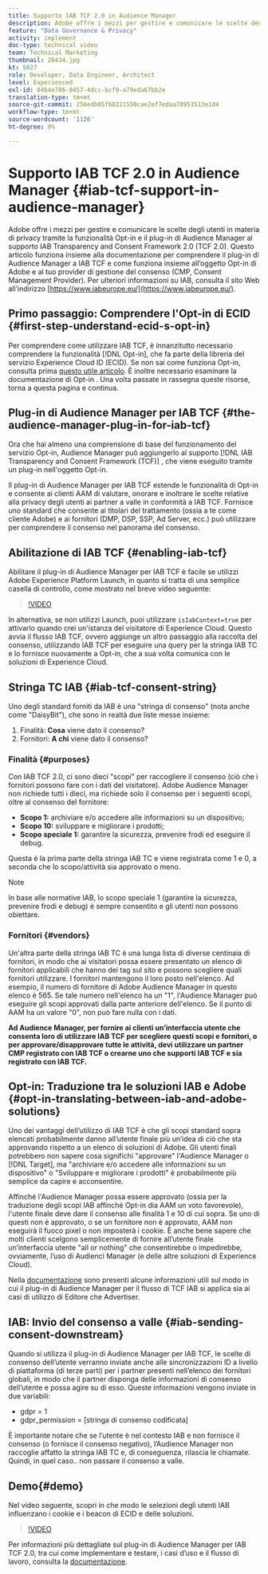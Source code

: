 ```yaml
---
title: Supporto IAB TCF 2.0 in Audience Manager
description: Adobe offre i mezzi per gestire e comunicare le scelte degli utenti in materia di privacy tramite la funzionalità Opt-in e il plug-in di Audience Manager al supporto IAB Transparency and Consent Framework 2.0 (TCF 2.0). Questo articolo funziona insieme alla documentazione per comprendere il plug-in di Audience Manager a IAB TCF e come funziona insieme all’oggetto Opt-in di Adobe e al tuo provider di gestione del consenso (CMP, Consent Management Provider).
feature: "Data Governance & Privacy"
activity: implement
doc-type: technical video
team: Technical Marketing
thumbnail: 26434.jpg
kt: 5027
role: Developer, Data Engineer, Architect
level: Experienced
exl-id: 04b4e786-0457-4dcc-bcf9-a79eda67bb2e
translation-type: tm+mt
source-git-commit: 256edb05f68221550cae2ef7edaa70953513e1d4
workflow-type: tm+mt
source-wordcount: '1126'
ht-degree: 0%

---
```


# Supporto IAB TCF 2.0 in Audience Manager {#iab-tcf-support-in-audience-manager}

Adobe offre i mezzi per gestire e comunicare le scelte degli utenti in materia di privacy tramite la funzionalità Opt-in e il plug-in di Audience Manager al supporto IAB Transparency and Consent Framework 2.0 (TCF 2.0). Questo articolo funziona insieme alla documentazione per comprendere il plug-in di Audience Manager a IAB TCF e come funziona insieme all’oggetto Opt-in di Adobe e al tuo provider di gestione del consenso (CMP, Consent Management Provider). Per ulteriori informazioni su IAB, consulta il sito Web all’indirizzo [https://www.iabeurope.eu/](https://www.iabeurope.eu/).

## Primo passaggio: Comprendere l&#39;Opt-in di ECID {#first-step-understand-ecid-s-opt-in}

Per comprendere come utilizzare IAB TCF, è innanzitutto necessario comprendere la funzionalità [!DNL Opt-in], che fa parte della libreria del servizio Experience Cloud ID (ECID). Se non sai come funziona Opt-in, consulta prima [questo utile articolo](https://docs.adobe.com/content/help/en/core-services-learn/tutorials/id-service/use-opt-in-to-control-experience-cloud-activities-based-on-user-consent.html). È inoltre necessario esaminare la documentazione di Opt-in [](https://docs.adobe.com/content/help/it-IT/id-service/using/implementation/opt-in-service/optin-overview.html). Una volta passate in rassegna queste risorse, torna a questa pagina e continua.

## Plug-in di Audience Manager per IAB TCF {#the-audience-manager-plug-in-for-iab-tcf}

Ora che hai almeno una comprensione di base del funzionamento del servizio Opt-in, Audience Manager può aggiungerlo al supporto [!DNL IAB Transparency and Consent Framework (TCF)] , che viene eseguito tramite un plug-in nell&#39;oggetto Opt-in.

Il plug-in di Audience Manager per IAB TCF estende le funzionalità di Opt-in e consente ai clienti AAM di valutare, onorare e inoltrare le scelte relative alla privacy degli utenti ai partner a valle in conformità a IAB TCF. Fornisce uno standard che consente ai titolari del trattamento (ossia a te come cliente Adobe) e ai fornitori (DMP, DSP, SSP, Ad Server, ecc.) può utilizzare per comprendere il consenso nel panorama del consenso.

## Abilitazione di IAB TCF {#enabling-iab-tcf}

Abilitare il plug-in di Audience Manager per IAB TCF è facile se utilizzi Adobe Experience Platform Launch, in quanto si tratta di una semplice casella di controllo, come mostrato nel breve video seguente:

>[!VIDEO](https://video.tv.adobe.com/v/26433/?quality=12)

In alternativa, se non utilizzi Launch, puoi utilizzare `isIabContext=true` per attivarlo quando crei un&#39;istanza del visitatore di Experience Cloud. Questo avvia il flusso IAB TCF, ovvero aggiunge un altro passaggio alla raccolta del consenso, utilizzando IAB TCF per eseguire una query per la stringa IAB TC e lo fornisce nuovamente a Opt-in, che a sua volta comunica con le soluzioni di Experience Cloud.

## Stringa TC IAB {#iab-tcf-consent-string}

Uno degli standard forniti da IAB è una &quot;stringa di consenso&quot; (nota anche come &quot;DaisyBit&quot;), che sono in realtà due liste messe insieme:

1. Finalità: **Cosa** viene dato il consenso?
1. Fornitori: **A chi** viene dato il consenso?

### Finalità {#purposes}

Con IAB TCF 2.0, ci sono dieci &quot;scopi&quot; per raccogliere il consenso (ciò che i fornitori possono fare con i dati del visitatore). Adobe Audience Manager non richiede tutti i dieci, ma richiede solo il consenso per i seguenti scopi, oltre al consenso del fornitore:

* **Scopo 1:** archiviare e/o accedere alle informazioni su un dispositivo;
* **Scopo 10:** sviluppare e migliorare i prodotti;
* **Scopo speciale 1:** garantire la sicurezza, prevenire frodi ed eseguire il debug.

Questa è la prima parte della stringa IAB TC e viene registrata come 1 e 0, a seconda che lo scopo/attività sia approvato o meno.

>[!NOTE]
>
>In base alle normative IAB, lo scopo speciale 1 (garantire la sicurezza, prevenire frodi e debug) è sempre consentito e gli utenti non possono obiettare.

### Fornitori {#vendors}

Un&#39;altra parte della stringa IAB TC è una lunga lista di diverse centinaia di fornitori, in modo che ai visitatori possa essere presentato un elenco di fornitori applicabili che hanno dei tag sul sito e possono scegliere quali fornitori utilizzare. I fornitori mantengono il loro posto nell&#39;elenco. Ad esempio, il numero di fornitore di Adobe Audience Manager in questo elenco è 565. Se tale numero nell&#39;elenco ha un &quot;1&quot;, l&#39;Audience Manager può eseguire gli scopi approvati dalla parte anteriore dell&#39;elenco. Se il punto di AAM ha un valore &quot;0&quot;, non può fare nulla con i dati.

**Ad Audience Manager, per fornire ai clienti un’interfaccia utente che consenta loro di utilizzare IAB TCF per scegliere questi scopi e fornitori, o per approvare/disapprovare tutte le attività, devi utilizzare un partner CMP registrato con IAB TCF o crearne uno che supporti IAB TCF e sia registrato con IAB TCF.**

## Opt-in: Traduzione tra le soluzioni IAB e Adobe {#opt-in-translating-between-iab-and-adobe-solutions}

Uno dei vantaggi dell’utilizzo di IAB TCF è che gli scopi standard sopra elencati probabilmente danno all’utente finale più un’idea di ciò che sta approvando rispetto a un elenco di soluzioni di Adobe. Gli utenti finali potrebbero non sapere cosa significhi &quot;approvare&quot; l&#39;Audience Manager o [!DNL Target], ma &quot;archiviare e/o accedere alle informazioni su un dispositivo&quot; o &quot;Sviluppare e migliorare i prodotti&quot; è probabilmente più semplice da capire e acconsentire.

Affinché l&#39;Audience Manager possa essere approvato (ossia per la traduzione degli scopi IAB affinché Opt-in dia AAM un voto favorevole), l&#39;utente finale deve dare il consenso alle finalità 1 e 10 di cui sopra. Se uno di questi non è approvato, o se un fornitore non è approvato, AAM non eseguirà il fuoco pixel o non imposterà i cookie. È anche bene sapere che molti clienti scelgono semplicemente di fornire all’utente finale un’interfaccia utente &quot;all or nothing&quot; che consentirebbe o impedirebbe, ovviamente, l’uso di Audienci Manager (e delle altre soluzioni di Experience Cloud).

Nella [documentazione](https://marketing.adobe.com/resources/help/en_US/aam/aam-iab-plugin.html) sono presenti alcune informazioni utili sul modo in cui il plug-in di Audience Manager per il flusso di TCF IAB si applica sia ai casi di utilizzo di Editore che Advertiser.

## IAB: Invio del consenso a valle {#iab-sending-consent-downstream}

Quando si utilizza il plug-in di Audience Manager per IAB TCF, le scelte di consenso dell’utente verranno inviate anche alle sincronizzazioni ID a livello di piattaforma (di terze parti) per i partner presenti nell’elenco dei fornitori globali, in modo che il partner disponga delle informazioni di consenso dell’utente e possa agire su di esso. Queste informazioni vengono inviate in due variabili:

* gdpr = 1
* gdpr_permission = [stringa di consenso codificata]

È importante notare che se l’utente è nel contesto IAB e non fornisce il consenso (o fornisce il consenso negativo), l’Audience Manager non raccoglie affatto la stringa IAB TC e, di conseguenza, rilascia le chiamate. Quindi, in quel caso.. non passare il consenso a valle.

## Demo{#demo}

Nel video seguente, scopri in che modo le selezioni degli utenti IAB influenzano i cookie e i beacon di ECID e delle soluzioni.

>[!VIDEO](https://video.tv.adobe.com/v/26434/?quality=12)

Per informazioni più dettagliate sul plug-in di Audience Manager per IAB TCF 2.0, tra cui come implementare e testare, i casi d’uso e il flusso di lavoro, consulta la [documentazione](https://docs.adobe.com/content/help/en/audience-manager/user-guide/overview/data-privacy/consent-management/aam-iab-plugin.html).
